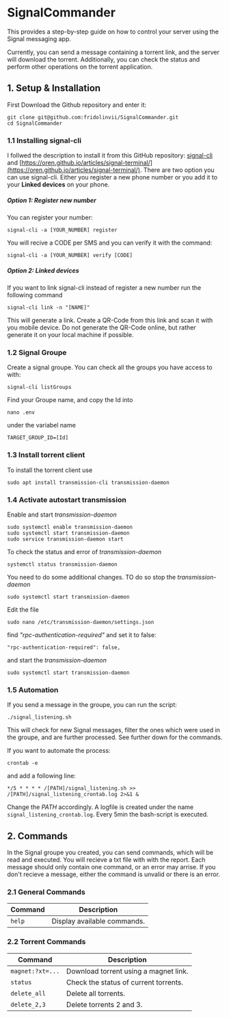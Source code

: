 # SignalCommander
This provides a step-by-step guide on how to control your server using the Signal messaging app.

Currently, you can send a message containing a torrent link, and the server will download the torrent. Additionally, you can check the status and perform other operations on the torrent application.

## 1. Setup & Installation 

First Download the Github repository and enter it:
```
git clone git@github.com:fridolinvii/SignalCommander.git
cd SignalCommander
```


### 1.1 Installing signal-cli
I follwed the description to install it from this GitHub repository: [signal-cli](https://github.com/AsamK/signal-cli) and [https://oren.github.io/articles/signal-terminal/](https://oren.github.io/articles/signal-terminal/).
There are two option you can use signal-cli. Either you register a new phone number or you add it to your **Linked devices** on your phone.

##### Option 1: Register new number
You can register your number:
```
signal-cli -a [YOUR_NUMBER] register
```
You will recive a CODE per SMS and you can verify it with the command:
```
signal-cli -a [YOUR_NUMBER] verify [CODE]
```

##### Option 2: **Linked devices**
If you want to link signal-cli instead of register a new number run the following command
```
signal-cli link -n "[NAME]"
```
This will generate a link. Create a QR-Code from this link and scan it with you mobile device. 
Do not generate the QR-Code online, but rather generate it on your local machine if possible.


### 1.2 Signal Groupe
Create a signal groupe. You can check all the groups you have access to with:
```
signal-cli listGroups
```
Find your Groupe name, and copy the Id into 
```
nano .env
```
under the variabel name
```
TARGET_GROUP_ID=[Id]
```


### 1.3 Install torrent client
To install the torrent client use
```
sudo apt install transmission-cli transmission-daemon
```


 <!---And if you want to change the download folder to */path/to/folder* edit:
```
"download-dir": "/path/to/folder",
```
```
"incomplete-dir": "/path/to/folder/incomplete",
```
And change the owner of the folder to:
```
sudo chown debian-transmission:debian-transmission -R [/path/to/folder]
```
Or change the *USER* in (unclear if this works)
```
sudo nano /etc/init.d/transmission-daemon
```
--->
### 1.4 Activate autostart transmission
Enable and start *transmission-daemon*
```
sudo systemctl enable transmission-daemon
sudo systemctl start transmission-daemon
sudo service transmission-daemon start
```
To check the status and error of *transmission-daemon*
```
systemctl status transmission-daemon
```
You need to do some additional changes. TO do so stop the *transmission-daemon*
```
sudo systemctl start transmission-daemon
```
Edit the file
```
sudo nano /etc/transmission-daemon/settings.json
```
find *"rpc-authentication-required"* and set it to false:
```
"rpc-authentication-required": false,
```
and start the *transmission-daemon*
```
sudo systemctl start transmission-daemon
```

### 1.5 Automation 
If you send a message in the groupe, you can run the script:
```
./signal_listening.sh
```
This will check for new Signal messages, filter the ones which were used in the groupe, and are further processed. See further down for the commands.

If you want to automate the process:
```
crontab -e
```
and add a following line:
```
*/5 * * * * /[PATH]/signal_listening.sh >> /[PATH]/signal_listening_crontab.log 2>&1 &
```
Change the *PATH* accordingly. A logfile is created under the name `signal_listening_crontab.log`. Every 5min the bash-script is executed.


## 2. Commands
In the Signal groupe you created, you can send commands, which will be read and executed. You will recieve a txt file with with the report.
Each message should only contain one command, or an error may arrise. If you don't recieve a message, either the command is unvalid or there is an error.

### 2.1 General Commands
| Command        | Description                            |
|----------------|----------------------------------------|
| `help`         | Display available commands.            |


### 2.2 Torrent Commands
| Command         | Description                            |
|-----------------|----------------------------------------|
| `magnet:?xt=...`| Download torrent using a magnet link.  |
| `status`        | Check the status of current torrents.  |
| `delete_all`    | Delete all torrents.                   |
| `delete_2,3`    | Delete torrents 2 and 3.               |


